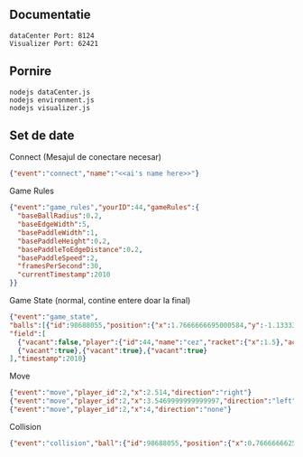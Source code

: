 Documentatie
-------------

```
dataCenter Port: 8124
Visualizer Port: 62421
```

Pornire
-----------------

```
nodejs dataCenter.js
nodejs environment.js
nodejs visualizer.js
```

Set de date
---------------

Connect (Mesajul de conectare necesar)

```JSON
{"event":"connect","name":"<<ai's name here>>"}
```

Game Rules

```JSON
{"event":"game_rules","yourID":44,"gameRules":{
  "baseBallRadius":0.2,
  "baseEdgeWidth":5,
  "basePaddleWidth":1,
  "basePaddleHeight":0.2,
  "basePaddleToEdgeDistance":0.2,
  "basePaddleSpeed":2,
  "framesPerSecond":30,
  "currentTimestamp":2010
}}
```

Game State (normal, contine entere doar la final)

```JSON
{"event":"game_state",
"balls":[{"id":98688055,"position":{"x":1.7666666695000584,"y":-1.1333333333333306},"linearVelocity":{"x":5.000000000000001,"y":1.9999999999999931},"last_player_id":0}],
"field":[
  {"vacant":false,"player":{"id":44,"name":"cez","racket":{"x":1.5},"action":{"direction":"none"}}},
  {"vacant":true},{"vacant":true},{"vacant":true}
],"timestamp":2010}
```

Move

```JSON
{"event":"move","player_id":2,"x":2.514,"direction":"right"}
{"event":"move","player_id":2,"x":3.5469999999999997,"direction":"left"}
{"event":"move","player_id":2,"x":4,"direction":"none"}
```

Collision

```JSON
{"event":"collision","ball":{"id":98688055,"position":{"x":0.7666666625784746,"y":2.2666666666666555},"linearVelocity":{"x":-5.000000000000001,"y":-1.999999999999995},"last_player_id":44},"timestamp":2188}

